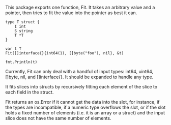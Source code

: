 This package exports one function, Fit. It takes an arbitrary value and a
pointer, then tries to fit the value into the pointer as best it can.

    type T struct {
        I int
        S string
        T *T
    }

    var t T
    Fit([]interface{}{int64(1), []byte("foo"), nil}, &t)

    fmt.Println(t)

Currently, Fit can only deal with a handful of input types: int64, uint64,
[]byte, nil, and []interface{}. It should be expanded to handle any type.

It fits slices into structs by recursively fitting each element of the slice
to each field in the struct.

Fit returns an os.Error if it cannot get the data into the slot, for instance,
if the types are incompatible, if a numeric type overflows the slot, or if the
slot holds a fixed number of elements (i.e. it is an array or a struct) and
the input slice does not have the same number of elements.
